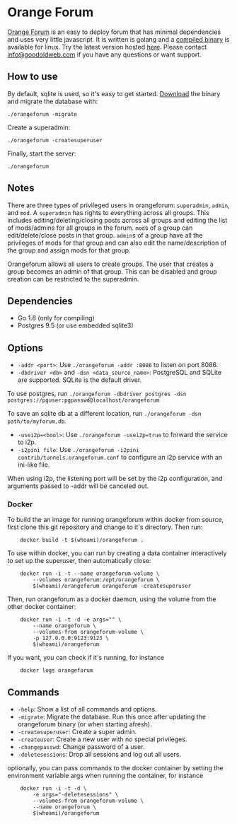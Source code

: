 Orange Forum
============

[Orange Forum](http://www.goodoldweb.com/orangeforum/) is an easy to deploy forum that has minimal dependencies and uses very little javascript.
It is written is golang and a [compiled binary](https://github.com/s-gv/orangeforum/releases) is available for linux.
Try the latest version hosted [here](https://groups.goodoldweb.com/).
Please contact [info@goodoldweb.com](mailto:info@goodoldweb.com) if you have any questions or want support.

How to use
----------

By default, sqlite is used, so it's easy to get started.
[Download](https://github.com/s-gv/orangeforum/releases) the binary and migrate the database with:

```
./orangeforum -migrate
```

Create a superadmin:

```
./orangeforum -createsuperuser
```

Finally, start the server:

```
./orangeforum
```

Notes
-----

There are three types of privileged users in orangeforum: `superadmin`, `admin`, and `mod`. A `superadmin` has rights to
everything across all groups. This includes editing/deleting/closing posts across all groups and editing the list
of mods/admins for all groups in the forum. `mod`s of a group can edit/delete/close posts in that group. `admin`s of
a group have all the privileges of mods for that group and can also edit the name/description of the group and assign
mods for that group.

Orangeforum allows all users to create groups. The user that creates a group becomes an admin of that group.
This can be disabled and group creation can be restricted to the superadmin.

Dependencies
------------

- Go 1.8 (only for compiling)
- Postgres 9.5 (or use embedded sqlite3)

Options
-------

- `-addr <port>`: Use `./orangeforum -addr :8086` to listen on port 8086.
- `-dbdriver <db>` and `-dsn <data_source_name>`: PostgreSQL and SQLite are supported. SQLite is the default driver.

To use postgres, run `./orangeforum -dbdriver postgres -dsn postgres://pguser:pgpasswd@localhost/orangeforum`

To save an sqlite db at a different location, run `./orangeforum -dsn path/to/myforum.db`.

- `-usei2p=<bool>`: Use `./orangeforum -usei2p=true` to forward the service to i2p.
- `-i2pini file`: Use `./orangeforum -i2pini contrib/tunnels.orangeforum.conf` to configure an i2p service with an ini-like file.

When using i2p, the listening port will be set by the i2p configuration, and
arguments passed to -addr will be canceled out.

### Docker

To build the an image for running orangeforum within docker from source, first
clone this git repository and change to it's directory. Then run:

        docker build -t $(whoami)/orangeforum .

To use within docker, you can run by creating a data container interactively to
set up the superuser, then automatically close:

        docker run -i -t --name orangeforum-volume \
            --volumes orangeforum:/opt/orangeforum \
            $(whoami)/orangeforum orangeforum -createsuperuser

Then, run orangeforum as a docker daemon, using the volume from the other docker
container:

        docker run -i -t -d -e args="" \
            --name orangeforum \
            --volumes-from orangeforum-volume \
            -p 127.0.0.0:9123:9123 \
            $(whoami)/orangeforum

If you want, you can check if it's running, for instance

        docker logs orangeforum

Commands
--------

- `-help`: Show a list of all commands and options.
- `-migrate`: Migrate the database. Run this once after updating the orangeforum binary (or when starting afresh).
- `-createsuperuser`: Create a super admin.
- `-createuser`: Create a new user with no special privileges.
- `-changepasswd`: Change password of a user.
- `-deletesessions`: Drop all sessions and log out all users.

optionally, you can pass commands to the docker container by setting the
environment variable args when running the container, for instance

        docker run -i -t -d \
            -e args="-deletesessions" \
            --volumes-from orangeforum-volume \
            --name orangeforum \
            $(whoami)/orangeforum
